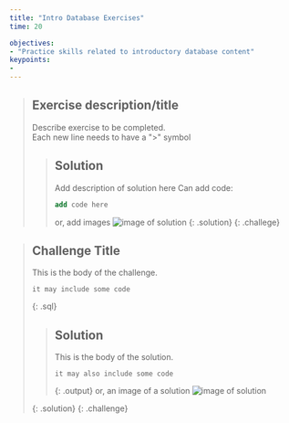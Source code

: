 ```yaml
---
title: "Intro Database Exercises"
time: 20

objectives:
- "Practice skills related to introductory database content"
keypoints:
- 
---
```



> ## Exercise description/title  
> 
>  Describe exercise to be completed.  
>  Each new line needs to have a ">" symbol  
>    
> > ## Solution
> > Add description of solution here
> > Can add code: 
> > ```sql
> > add code here
> > ```
> > or, add images
> > ![image of solution](../fig/filename.png)
> {: .solution}
{: .challege}


> ## Challenge Title
>
> This is the body of the challenge.
>
> ~~~
> it may include some code
> ~~~
> {: .sql}
>
> > ## Solution
> >
> > This is the body of the solution.
> >
> > ~~~
> > it may also include some code
> > ~~~
> > {: .output}
> > or, an image of a solution
> > ![image of solution](../fig/filename.png)
> > 
> {: .solution}
{: .challenge}
